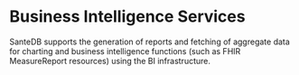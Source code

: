# Business Intelligence Services

SanteDB supports the generation of reports and fetching of aggregate data for charting and business intelligence functions \(such as FHIR MeasureReport resources\)  using the BI infrastructure.

### 

